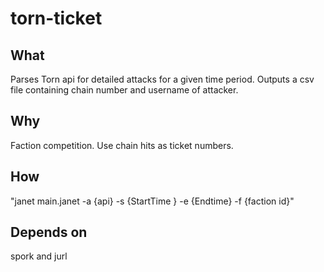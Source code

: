 # torn-ticket

## What
Parses Torn api for detailed attacks for a given time period. 
Outputs a csv file containing chain number and username of attacker.
## Why
Faction competition.
Use chain hits as ticket numbers.
## How
"janet main.janet -a {api} -s {StartTime } -e {Endtime} -f {faction id}"
## Depends on
spork and jurl
